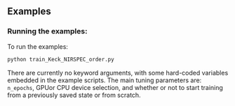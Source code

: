 Examples
--

### Running the examples:

To run the examples:

```python
python train_Keck_NIRSPEC_order.py
```

There are currently no keyword arguments, with some hard-coded variables embedded in the example scripts.  The main tuning parameters are: `n_epochs`, GPUor CPU device selection, and whether or not to start training from a previously saved state or from scratch.
